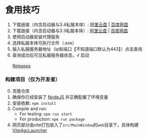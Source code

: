 # 食用技巧
1. 下载链接（内含启动器与3.4私服本体）: [阿里云盘](https://www.aliyundrive.com/s/WeYFpbPrkVR) | [百度网盘](https://pan.baidu.com/s/1CEeoPWqqGco3kWOLHH32oQ?pwd=tx8l)
2. 下载链接（内含启动器与3.3私服本体）: [阿里云盘](https://www.aliyundrive.com/s/PA5s1N9vmfL) | [百度网盘](https://pan.baidu.com/s/1kNDoO8Wp2MX_-dXVBNNMCg?pwd=hqdk)
3. 使用启动器安装代理服务
4. 选择私服本体可执行文件（.exe）
5. 输入私服服务器地址（ip和端口【不知道端口默认为443】）点击查询
6. 查询成功后可见私服服务器状态，√ 启动 \
\
[Releases](https://github.com/MaxHu-arpg/gcLauncher/releases)


###  构建项目（仅为开发者）
0. 克隆仓库
1. 确保你已经安装了 [NodeJS](https://nodejs.org/en/download/) 并正确配置了环境变量
2. 安装依赖: `npm install`
3. Compile and run:
    * For testing: `npm run start`
    * For production: `npm run package`
4. 网页部分由vite打包放入了`src/MainWindow`的`web`目录下，具体构建 [Vite4gcLauncher](https://github.com/MaxHu-arpg/Vite4gcLauncher)
